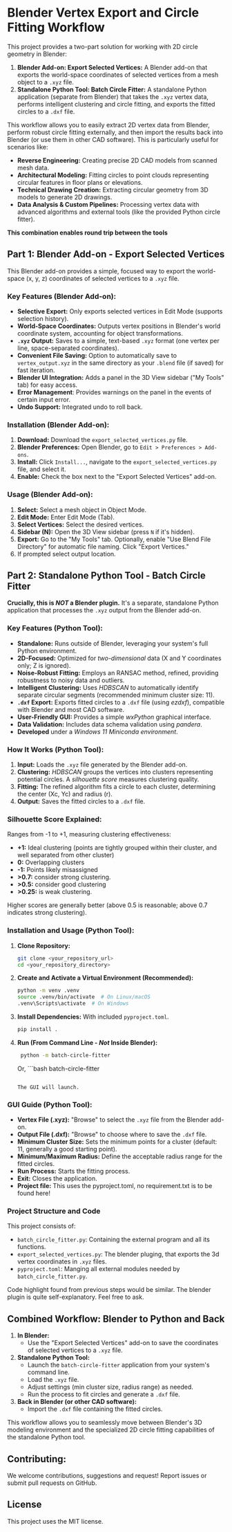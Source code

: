 # Blender Vertex Export and Circle Fitting Workflow

This project provides a two-part solution for working with 2D circle geometry in Blender:

1.  **Blender Add-on: Export Selected Vertices:** A Blender add-on that exports the world-space coordinates of selected vertices from a mesh object to a `.xyz` file.
2.  **Standalone Python Tool: Batch Circle Fitter:** A standalone Python application (separate from Blender) that takes the `.xyz` vertex data, performs intelligent clustering and circle fitting, and exports the fitted circles to a `.dxf` file.

This workflow allows you to easily extract 2D vertex data from Blender, perform robust circle fitting externally, and then import the results back into Blender (or use them in other CAD software). This is particularly useful for scenarios like:

*   **Reverse Engineering:** Creating precise 2D CAD models from scanned mesh data.
*   **Architectural Modeling:** Fitting circles to point clouds representing circular features in floor plans or elevations.
*   **Technical Drawing Creation:** Extracting circular geometry from 3D models to generate 2D drawings.
*   **Data Analysis & Custom Pipelines:**  Processing vertex data with advanced algorithms and external tools (like the provided Python circle fitter).

**This combination enables round trip between the tools**

## Part 1: Blender Add-on - Export Selected Vertices

This Blender add-on provides a simple, focused way to export the world-space (x, y, z) coordinates of selected vertices to a `.xyz` file.

### Key Features (Blender Add-on):

*   **Selective Export:** Only exports selected vertices in Edit Mode (supports selection history).
*   **World-Space Coordinates:** Outputs vertex positions in Blender's world coordinate system, accounting for object transformations.
*   **`.xyz` Output:** Saves to a simple, text-based `.xyz` format (one vertex per line, space-separated coordinates).
*   **Convenient File Saving:** Option to automatically save to `vertex_output.xyz` in the same directory as your `.blend` file (if saved) for fast iteration.
*   **Blender UI Integration:** Adds a panel in the 3D View sidebar ("My Tools" tab) for easy access.
* **Error Management**: Provides warnings on the panel in the events of certain input error.
*   **Undo Support:** Integrated undo to roll back.

### Installation (Blender Add-on):

1.  **Download:** Download the `export_selected_vertices.py` file.
2.  **Blender Preferences:**  Open Blender, go to `Edit > Preferences > Add-ons`.
3.  **Install:** Click `Install...`, navigate to the `export_selected_vertices.py` file, and select it.
4.  **Enable:** Check the box next to the "Export Selected Vertices" add-on.

### Usage (Blender Add-on):

1.  **Select:**  Select a mesh object in Object Mode.
2.  **Edit Mode:** Enter Edit Mode (Tab).
3.  **Select Vertices:** Select the desired vertices.
4.  **Sidebar (N):** Open the 3D View sidebar (press `N` if it's hidden).
5.  **Export:** Go to the "My Tools" tab. Optionally, enable "Use Blend File Directory" for automatic file naming.  Click "Export Vertices."
6. If prompted select output location.

## Part 2: Standalone Python Tool - Batch Circle Fitter

**Crucially, this is *NOT* a Blender plugin.**  It's a separate, standalone Python application that processes the `.xyz` output from the Blender add-on.

### Key Features (Python Tool):

*   **Standalone:** Runs outside of Blender, leveraging your system's full Python environment.
*   **2D-Focused:** Optimized for *two-dimensional* data (X and Y coordinates only; Z is ignored).
*   **Noise-Robust Fitting:**  Employs an RANSAC method, refined, providing robustness to noisy data and outliers.
*   **Intelligent Clustering:**  Uses *HDBSCAN* to automatically identify separate circular segments (recommended minimum cluster size: 11).
*   **`.dxf` Export:**  Exports fitted circles to a `.dxf` file (using *ezdxf*), compatible with Blender and most CAD software.
*   **User-Friendly GUI:** Provides a simple *wxPython* graphical interface.
*   **Data Validation:** Includes data schema validation using *pandera*.
*   **Developed** under a *Windows 11 Miniconda environment*.

### How It Works (Python Tool):

1.  **Input:** Loads the `.xyz` file generated by the Blender add-on.
2.  **Clustering:** *HDBSCAN* groups the vertices into clusters representing potential circles. A *silhouette score* measures clustering quality.
3.  **Fitting:** The refined algorithm fits a circle to each cluster, determining the center (Xc, Yc) and radius (r).
4.  **Output:** Saves the fitted circles to a `.dxf` file.

### Silhouette Score Explained:

Ranges from -1 to +1, measuring clustering effectiveness:

*   **+1:** Ideal clustering (points are tightly grouped within their cluster, and well separated from other cluster)
*   **0:** Overlapping clusters
*   **-1:**  Points likely misassigned
* **>0.7:** consider strong clustering.
* **>0.5:** consider good clustering
* **>0.25:** is weak clustering.

Higher scores are generally better (above 0.5 is reasonable; above 0.7 indicates strong clustering).

### Installation and Usage (Python Tool):

1.  **Clone Repository:**

    ```bash
    git clone <your_repository_url>
    cd <your_repository_directory>
    ```

2.  **Create and Activate a Virtual Environment (Recommended):**

    ```bash
    python -m venv .venv
    source .venv/bin/activate  # On Linux/macOS
    .venv\Scripts\activate  # On Windows
    ```

3.  **Install Dependencies:**
     With included  `pyproject.toml`.

    ```bash
    pip install .
    ```

4.  **Run (From Command Line - *Not* Inside Blender):**

    ```bash
     python -m batch-circle-fitter
    ```
    Or,
        ```bash
     batch-circle-fitter
    ```

    The GUI will launch.

### GUI Guide (Python Tool):

*   **Vertex File (.xyz):** "Browse" to select the `.xyz` file from the Blender add-on.
*   **Output File (.dxf):** "Browse" to choose where to save the `.dxf` file.
*   **Minimum Cluster Size:** Sets the minimum points for a cluster (default: 11, generally a good starting point).
*   **Minimum/Maximum Radius:** Define the acceptable radius range for the fitted circles.
*   **Run Process:** Starts the fitting process.
*   **Exit:** Closes the application.
* **Project file:** This uses the pyproject.toml, no requirement.txt is to be found here!

### Project Structure and Code

This project consists of:
  - `batch_circle_fitter.py`: Containing the external program and all its functions.
 -  `export_selected_vertices.py`: The blender pluging, that exports the 3d vertex coordinates in `.xyz` files.
 -  `pyproject.toml`: Manging all external modules needed by  `batch_circle_fitter.py`.

Code highlight found from previous steps would be similar.
The blender plugin is quite self-explanatory.
Feel free to ask.

## Combined Workflow: Blender to Python and Back

1.  **In Blender:**
    *   Use the "Export Selected Vertices" add-on to save the coordinates of selected vertices to a `.xyz` file.
2.  **Standalone Python Tool:**
    *   Launch the `batch-circle-fitter` application from your system's command line.
    *   Load the `.xyz` file.
    *   Adjust settings (min cluster size, radius range) as needed.
    *   Run the process to fit circles and generate a `.dxf` file.
3.  **Back in Blender (or other CAD software):**
    *   Import the `.dxf` file containing the fitted circles.

This workflow allows you to seamlessly move between Blender's 3D modeling environment and the specialized 2D circle fitting capabilities of the standalone Python tool.

## Contributing:

We welcome contributions, suggestions and request! Report issues or submit pull requests on GitHub.

## License
This project uses the MIT license.
